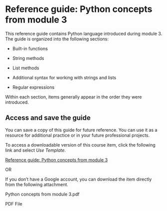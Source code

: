 ﻿# Reference guide: Python concepts from module 3

This reference guide contains Python language introduced during module 3. The guide is organized into the following sections:

-   Built-in functions
    
-   String methods
    
-   List methods
    
-   Additional syntax for working with strings and lists
    
-   Regular expressions
    

Within each section, items generally appear in the order they were introduced.

## Access and save the guide

You can save a copy of this guide for future reference. You can use it as a resource for additional practice or in your future professional projects.

To access a downloadable version of this course item, click the following link and select _Use Template_.

[Reference guide: Python concepts from module 3](https://docs.google.com/document/d/1oV8kEVwJW_qYR9yeGxHegsE2TBZrCtNJ71ScyMu8JFo/template/preview?resourcekey=0-VHG81a_2c9P0wYVNmrY92g)

OR

If you don’t have a Google account, you can download the item directly from the following attachment.

[](https://d3c33hcgiwev3.cloudfront.net/zMgh-VoMQT-PrvuaUhMTqA_1307434da30a4625bcf1a83c558b5bf1_Python-concepts-from-module-3.pdf?Expires=1706313600&Signature=M0Npb8gnt02c48a2cWw8KtbsHjyjuR3PkNTM-Grz~Qzx5yufFaGr0mTJWtc-ziKMvQW-OgpcFyPElVdtKi7~GDBr8wTOjbEMIlxdYNyx4-XymZGdwec1fP0q8fX-iqMGc0IwnZS7zDNrQrg6P9-WGAy47mKfXLOrIPzmtczXzkw_&Key-Pair-Id=APKAJLTNE6QMUY6HBC5A)

Python concepts from module 3.pdf

PDF File
